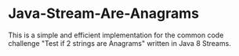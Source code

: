 # Java-Stream-Are-Anagrams
This is a simple and efficient implementation for the common code challenge "Test if 2 strings are Anagrams" written in Java 8 Streams.
